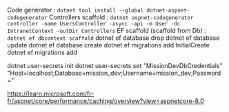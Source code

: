 Code générator : `dotnet tool install --global dotnet-aspnet-codegenerator`
Controllers scaffold : `dotnet aspnet-codegenerator controller -name UsersController -async -api -m User -dc IntranetContext -outDir Controllers`
EF scaffold (scaffold from Db) : `dotnet ef dbcontext scaffold`
dotnet ef database drop
dotnet ef database update
dotnet ef database create
dotnet ef migrations add InitialCreate
dotnet ef migrations add

dotnet user-secrets init
dotnet user-secrets set "MissionDevDbCredentials" "Host=localhost;Database=mission_dev;Username=mission_dev;Password="

https://learn.microsoft.com/fr-fr/aspnet/core/performance/caching/overview?view=aspnetcore-8.0
